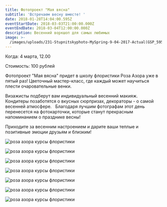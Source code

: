 ```yaml
---
title: Фотопроект "Мая вясна"
subtitle: 'Встречаем весну вместе! '
date: 2018-01-28T14:04:00.595Z
eventStartDate: 2018-03-03T21:00:00.000Z
eventEndDate: 2018-03-04T12:00:00.000Z
description: Весенний воркшоп для самых любимых
image: >-
  /images/uploads/231-Stupnitskyphoto-MySpring-9-04-2017-Actual(GSP_5955)-ExpX.jpg
---
```

Когда: 4 марта, 12.00

Стоимость: 100 рублей

Фотопроект "Мая вясна" придет в школу флористики Роза Азора уже в пятый раз! Цветочный мастер-класс, где каждый может научиться плести очаровательные венки. 

Визажисты подберут вам индивидуальный весенний макияж. Кондитеры позаботятся о вкусных сюрпризах, декораторы - о самой весенней атмосфере.   Благодаря лучшим фотографам этот день перенесется на фотокарточки, которые станут прекрасным напоминанием о празднике весны! 

Приходите за весенним настроением и дарите ваши теплые и позитивные эмоции друзьям и близким!

![роза азора курсы флористики](/images/uploads/001-Stupnitskyphoto-MySpring-9-04-2017-Actual(GSP_4777)-ExpX.jpg)

![роза азора курсы флористики](/images/uploads/175-Stupnitskyphoto-MySpring-9-04-2017-Actual(GSP_5681)-ExpX.jpg)

![роза азора курсы флористики](/images/uploads/121-Stupnitskyphoto-MySpring-9-04-2017-Actual(GSP_5406)-ExpX.jpg)

![роза азора курсы флористики](/images/uploads/119-Stupnitskyphoto-MySpring-9-04-2017-Actual(GSP_5402)-ExpX.jpg)

![роза азора курсы флористики](/images/uploads/079-Stupnitskyphoto-MySpring-9-04-2017-Actual(GSP_5183)-ExpX.jpg)

![роза азора курсы флористики](/images/uploads/033-Stupnitskyphoto-MySpring-9-04-2017-Actual(GSP_4952)-ExpX.jpg)

![роза азора курсы флористики](/images/uploads/035-Stupnitskyphoto-MySpring-9-04-2017-Actual(GSP_4959)-ExpX.jpg)




